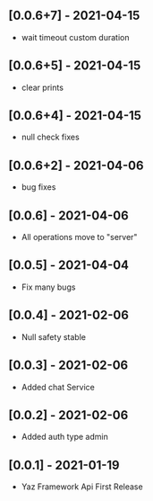 
## [0.0.6+7] - 2021-04-15

* wait timeout custom duration

## [0.0.6+5] - 2021-04-15

* clear prints


## [0.0.6+4] - 2021-04-15

* null check fixes


## [0.0.6+2] - 2021-04-06

* bug fixes

## [0.0.6] - 2021-04-06

* All operations move to "server"


## [0.0.5] - 2021-04-04

* Fix many bugs

## [0.0.4] - 2021-02-06

* Null safety stable

## [0.0.3] - 2021-02-06

* Added chat Service

## [0.0.2] - 2021-02-06

* Added auth type admin


## [0.0.1] - 2021-01-19

* Yaz Framework Api First Release

